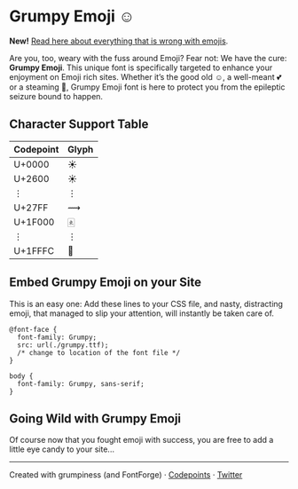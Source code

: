 # Grumpy Emoji ☺


**New!**
[Read here about everything that is wrong with
emojis](https://www.theguardian.com/commentisfree/2021/aug/10/emojis-debasing-language-symbols-communication).

Are you, too, weary with the fuss around Emoji? Fear not: We have the
cure: __Grumpy Emoji__. This unique font is specifically targeted to enhance
your enjoyment on Emoji rich sites. Whether it’s the good old
☺, a well-meant &#x1F495; or a steaming &#x1F4A9;, Grumpy Emoji font is here
to protect you from the epileptic seizure bound to happen.

## Character Support Table
| Codepoint | Glyph |
| --------- | ----- |
| U+0000    | ☀     |
| U+2600    | ☀     |
| ⋮         | ⋮     |
| U+27FF    | ⟿     |
| U+1F000   | 🀀     |
| ⋮         | ⋮     |
| U+1FFFC   | 🿼     |

## Embed Grumpy Emoji on your Site
This is an easy one: Add these lines to your CSS file, and
nasty, distracting emoji, that managed to slip your attention, will
instantly be taken care of.

    @font-face {
      font-family: Grumpy;
      src: url(./grumpy.ttf);
      /* change to location of the font file */
    }

    body {
      font-family: Grumpy, sans-serif;
    }

## Going Wild with Grumpy Emoji
Of course now that you fought emoji with success, you are free to
add a little eye candy to your site...

----

Created with grumpiness (and FontForge) ·
[Codepoints](http://codepoints.net/) ·
[Twitter](https://twitter.com/CodepointsNet)
